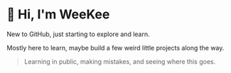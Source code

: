 # 👋 Hi, I'm WeeKee

New to GitHub, just starting to explore and learn.

Mostly here to learn, maybe build a few weird little projects along the way.
> Learning in public, making mistakes, and seeing where this goes.
